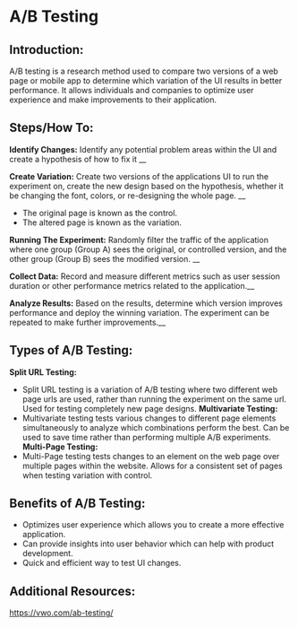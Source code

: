 # A/B Testing

## **Introduction:**
A/B testing is a research method used to compare two versions of a web page or mobile app to determine which variation of the UI results in better performance. It allows individuals and companies to optimize user experience and make improvements to their application. 

## **Steps/How To:**
**Identify Changes:** Identify any potential problem areas within the UI and create a hypothesis of how to fix it __

**Create Variation:** Create two versions of the applications UI to run the experiment on, create the new design based on the hypothesis, whether it be changing the font, colors, or re-designing the whole page. __
- The original page is known as the control.
- The altered page is known as the variation.

**Running The Experiment:** Randomly filter the traffic of the application where one group (Group A) sees the original, or controlled version, and the other group (Group B) sees the modified version. __

**Collect Data:** Record and measure different metrics such as user session duration or other performance metrics related to the application.__

**Analyze Results:** Based on the results, determine which version improves performance and deploy the winning variation. The experiment can be repeated to make further improvements.__

## **Types of A/B Testing:**
**Split URL Testing:** 
- Split URL testing is a variation of A/B testing where two different web page urls are used, rather than running the experiment on the same url. Used for testing completely new page designs.
**Multivariate Testing:**
- Multivariate testing tests various changes to different page elements simultaneously to analyze which combinations perform the best. Can be used to save time rather than performing multiple A/B experiments.
**Multi-Page Testing:**
- Multi-Page testing tests changes to an element on the web page over multiple pages within the website. Allows for a consistent set of pages when testing variation with control.

## **Benefits of A/B Testing:**
- Optimizes user experience which allows you to create a more effective application.
- Can provide insights into user behavior which can help with product development.
- Quick and efficient way to test UI changes.

## **Additional Resources:** 
https://vwo.com/ab-testing/
